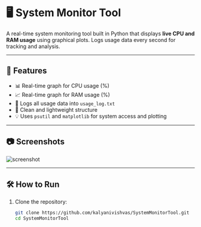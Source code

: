 # 🖥️ System Monitor Tool

A real-time system monitoring tool built in Python that displays **live CPU and RAM usage** using graphical plots. Logs usage data every second for tracking and analysis.

---

## 🚀 Features

- 📊 Real-time graph for CPU usage (%)
- 📈 Real-time graph for RAM usage (%)
- 📝 Logs all usage data into `usage_log.txt`
- 📂 Clean and lightweight structure
- 💡 Uses `psutil` and `matplotlib` for system access and plotting

---

## 📷 Screenshots

![screenshot](https://github.com/kalyanivishvas/SystemMonitorTool/assets/your_screenshot.png)

---

## 🛠️ How to Run

1. Clone the repository:
   ```bash
   git clone https://github.com/kalyanivishvas/SystemMonitorTool.git
   cd SystemMonitorTool
